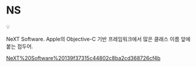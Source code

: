 # NS

<aside>
💡

NeXT Software.
Apple의 Objective-C 기반 프레임워크에서 많은 클래스 이름 앞에 붙는 접두어.

</aside>

[NeXT%20Software%20139f37315c44802c8ba2cd368726cf4b](NeXT%20Software%20139f37315c44802c8ba2cd368726cf4b)